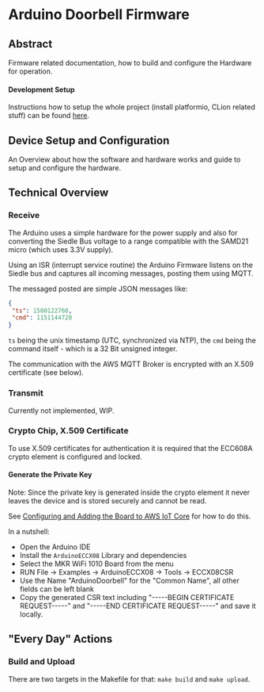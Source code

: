 Arduino Doorbell Firmware
====

Abstract
----

Firmware related documentation, how to build and configure the Hardware for operation.

#### Development Setup

Instructions how to setup the whole project (install platformio, CLion related stuff) can be found [here](../README.md).

Device Setup and Configuration
----

An Overview about how the software and hardware works and guide to setup and configure the hardware.

Technical Overview
---

### Receive

The Arduino uses a simple hardware for the power supply and also for converting the Siedle Bus voltage to a range compatible with the SAMD21 micro (which uses 3.3V supply).

Using an ISR (interrupt service routine) the Arduino Firmware listens on the Siedle bus and captures all incoming messages, posting them using MQTT.

The messaged posted are simple JSON messages like:

```json
{
 "ts": 1580122760,
 "cmd": 1151144720
}
``` 

`ts` being the unix timestamp (UTC, synchronized via NTP), the `cmd` being the command itself - which is a 32 Bit unsigned integer.

The communication with the AWS MQTT Broker is encrypted with an X.509 certificate (see below).

### Transmit

Currently not implemented, WIP.

### Crypto Chip, X.509 Certificate

To use X.509 certificates for authentication it is required that the ECC608A crypto element is configured and locked.

#### Generate the Private Key

Note: Since the private key is generated inside the crypto element it never leaves the device and is stored securely and cannot be read.

See [Configuring and Adding the Board to AWS IoT Core](https://create.arduino.cc/projecthub/Arduino_Genuino/securely-connecting-an-arduino-mkr-wifi-1010-to-aws-iot-core-a9f365#toc-configuring-and-adding-the-board-to-aws-iot-core-2) for how to do this.

In a nutshell:
* Open the Arduino IDE
* Install the `ArduinoECCX08` Library and dependencies
* Select the MKR WiFi 1010 Board from the menu
* RUN File -> Examples -> ArduinoECCX08 -> Tools -> ECCX08CSR
* Use the Name "ArduinoDoorbell" for the "Common Name", all other fields can be left blank
* Copy the generated CSR text including "-----BEGIN CERTIFICATE REQUEST-----" and "-----END CERTIFICATE REQUEST-----" and save it locally.

"Every Day" Actions
----

### Build and Upload

There are two targets in the Makefile for that: `make build` and `make upload`.




